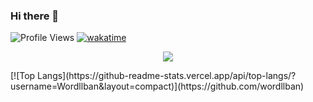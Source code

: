 ### Hi there 👋

<!-- BADGES -->
![Profile Views](https://hits.seeyoufarm.com/api/count/incr/badge.svg?url=https://github.com/Wordllban/&count_bg=%23EB28BE&title_bg=%23555555&icon=&icon_color=%23E7E7E7&title=Profile%20Views)
[![wakatime](https://wakatime.com/badge/user/01a20e69-26f7-4f31-bdbc-15299317e534.svg)](https://wakatime.com/@01a20e69-26f7-4f31-bdbc-15299317e534)

<!-- STATS -->
<p align="center">
<img src="https://github-readme-stats.vercel.app/api?username=Wordllban&show_icons=true&&theme=jolly" />
</p>
[![Top Langs](https://github-readme-stats.vercel.app/api/top-langs/?username=Wordllban&layout=compact)](https://github.com/wordllban)


<!--
**Wordllban/Wordllban** is a ✨ _special_ ✨ repository because its `README.md` (this file) appears on your GitHub profile.

Here are some ideas to get you started:

- 🔭 I’m currently working on ...
- 🌱 I’m currently learning ...
- 👯 I’m looking to collaborate on ...
- 🤔 I’m looking for help with ...
- 💬 Ask me about ...
- 📫 How to reach me: ...
- 😄 Pronouns: ...
- ⚡ Fun fact: ...
-->
